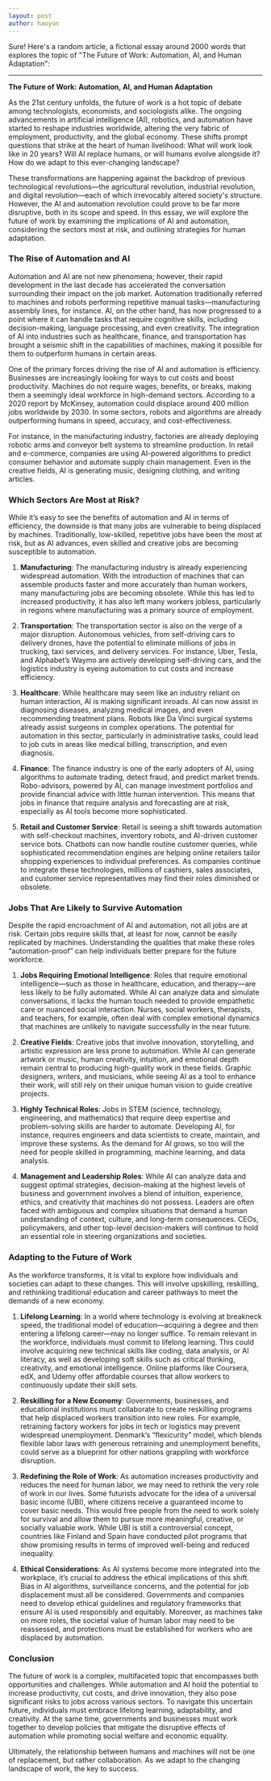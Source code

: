```yaml
---
layout: post
author: haoyun
---
```

Sure! Here's a random article, a fictional essay around 2000 words that explores the topic of "The Future of Work: Automation, AI, and Human Adaptation":

---

**The Future of Work: Automation, AI, and Human Adaptation**

As the 21st century unfolds, the future of work is a hot topic of debate among technologists, economists, and sociologists alike. The ongoing advancements in artificial intelligence (AI), robotics, and automation have started to reshape industries worldwide, altering the very fabric of employment, productivity, and the global economy. These shifts prompt questions that strike at the heart of human livelihood: What will work look like in 20 years? Will AI replace humans, or will humans evolve alongside it? How do we adapt to this ever-changing landscape?

These transformations are happening against the backdrop of previous technological revolutions—the agricultural revolution, industrial revolution, and digital revolution—each of which irrevocably altered society's structure. However, the AI and automation revolution could prove to be far more disruptive, both in its scope and speed. In this essay, we will explore the future of work by examining the implications of AI and automation, considering the sectors most at risk, and outlining strategies for human adaptation.

### The Rise of Automation and AI

Automation and AI are not new phenomena; however, their rapid development in the last decade has accelerated the conversation surrounding their impact on the job market. Automation traditionally referred to machines and robots performing repetitive manual tasks—manufacturing assembly lines, for instance. AI, on the other hand, has now progressed to a point where it can handle tasks that require cognitive skills, including decision-making, language processing, and even creativity. The integration of AI into industries such as healthcare, finance, and transportation has brought a seismic shift in the capabilities of machines, making it possible for them to outperform humans in certain areas.

One of the primary forces driving the rise of AI and automation is efficiency. Businesses are increasingly looking for ways to cut costs and boost productivity. Machines do not require wages, benefits, or breaks, making them a seemingly ideal workforce in high-demand sectors. According to a 2020 report by McKinsey, automation could displace around 400 million jobs worldwide by 2030. In some sectors, robots and algorithms are already outperforming humans in speed, accuracy, and cost-effectiveness.

For instance, in the manufacturing industry, factories are already deploying robotic arms and conveyor belt systems to streamline production. In retail and e-commerce, companies are using AI-powered algorithms to predict consumer behavior and automate supply chain management. Even in the creative fields, AI is generating music, designing clothing, and writing articles.

### Which Sectors Are Most at Risk?

While it’s easy to see the benefits of automation and AI in terms of efficiency, the downside is that many jobs are vulnerable to being displaced by machines. Traditionally, low-skilled, repetitive jobs have been the most at risk, but as AI advances, even skilled and creative jobs are becoming susceptible to automation.

1. **Manufacturing**: The manufacturing industry is already experiencing widespread automation. With the introduction of machines that can assemble products faster and more accurately than human workers, many manufacturing jobs are becoming obsolete. While this has led to increased productivity, it has also left many workers jobless, particularly in regions where manufacturing was a primary source of employment.

2. **Transportation**: The transportation sector is also on the verge of a major disruption. Autonomous vehicles, from self-driving cars to delivery drones, have the potential to eliminate millions of jobs in trucking, taxi services, and delivery services. For instance, Uber, Tesla, and Alphabet’s Waymo are actively developing self-driving cars, and the logistics industry is eyeing automation to cut costs and increase efficiency.

3. **Healthcare**: While healthcare may seem like an industry reliant on human interaction, AI is making significant inroads. AI can now assist in diagnosing diseases, analyzing medical images, and even recommending treatment plans. Robots like Da Vinci surgical systems already assist surgeons in complex operations. The potential for automation in this sector, particularly in administrative tasks, could lead to job cuts in areas like medical billing, transcription, and even diagnosis.

4. **Finance**: The finance industry is one of the early adopters of AI, using algorithms to automate trading, detect fraud, and predict market trends. Robo-advisors, powered by AI, can manage investment portfolios and provide financial advice with little human intervention. This means that jobs in finance that require analysis and forecasting are at risk, especially as AI tools become more sophisticated.

5. **Retail and Customer Service**: Retail is seeing a shift towards automation with self-checkout machines, inventory robots, and AI-driven customer service bots. Chatbots can now handle routine customer queries, while sophisticated recommendation engines are helping online retailers tailor shopping experiences to individual preferences. As companies continue to integrate these technologies, millions of cashiers, sales associates, and customer service representatives may find their roles diminished or obsolete.

### Jobs That Are Likely to Survive Automation

Despite the rapid encroachment of AI and automation, not all jobs are at risk. Certain jobs require skills that, at least for now, cannot be easily replicated by machines. Understanding the qualities that make these roles “automation-proof” can help individuals better prepare for the future workforce.

1. **Jobs Requiring Emotional Intelligence**: Roles that require emotional intelligence—such as those in healthcare, education, and therapy—are less likely to be fully automated. While AI can analyze data and simulate conversations, it lacks the human touch needed to provide empathetic care or nuanced social interaction. Nurses, social workers, therapists, and teachers, for example, often deal with complex emotional dynamics that machines are unlikely to navigate successfully in the near future.

2. **Creative Fields**: Creative jobs that involve innovation, storytelling, and artistic expression are less prone to automation. While AI can generate artwork or music, human creativity, intuition, and emotional depth remain central to producing high-quality work in these fields. Graphic designers, writers, and musicians, while seeing AI as a tool to enhance their work, will still rely on their unique human vision to guide creative projects.

3. **Highly Technical Roles**: Jobs in STEM (science, technology, engineering, and mathematics) that require deep expertise and problem-solving skills are harder to automate. Developing AI, for instance, requires engineers and data scientists to create, maintain, and improve these systems. As the demand for AI grows, so too will the need for people skilled in programming, machine learning, and data analysis.

4. **Management and Leadership Roles**: While AI can analyze data and suggest optimal strategies, decision-making at the highest levels of business and government involves a blend of intuition, experience, ethics, and creativity that machines do not possess. Leaders are often faced with ambiguous and complex situations that demand a human understanding of context, culture, and long-term consequences. CEOs, policymakers, and other top-level decision-makers will continue to hold an essential role in steering organizations and societies.

### Adapting to the Future of Work

As the workforce transforms, it is vital to explore how individuals and societies can adapt to these changes. This will involve upskilling, reskilling, and rethinking traditional education and career pathways to meet the demands of a new economy.

1. **Lifelong Learning**: In a world where technology is evolving at breakneck speed, the traditional model of education—acquiring a degree and then entering a lifelong career—may no longer suffice. To remain relevant in the workforce, individuals must commit to lifelong learning. This could involve acquiring new technical skills like coding, data analysis, or AI literacy, as well as developing soft skills such as critical thinking, creativity, and emotional intelligence. Online platforms like Coursera, edX, and Udemy offer affordable courses that allow workers to continuously update their skill sets.

2. **Reskilling for a New Economy**: Governments, businesses, and educational institutions must collaborate to create reskilling programs that help displaced workers transition into new roles. For example, retraining factory workers for jobs in tech or logistics may prevent widespread unemployment. Denmark’s “flexicurity” model, which blends flexible labor laws with generous retraining and unemployment benefits, could serve as a blueprint for other nations grappling with workforce disruption.

3. **Redefining the Role of Work**: As automation increases productivity and reduces the need for human labor, we may need to rethink the very role of work in our lives. Some futurists advocate for the idea of a universal basic income (UBI), where citizens receive a guaranteed income to cover basic needs. This would free people from the need to work solely for survival and allow them to pursue more meaningful, creative, or socially valuable work. While UBI is still a controversial concept, countries like Finland and Spain have conducted pilot programs that show promising results in terms of improved well-being and reduced inequality.

4. **Ethical Considerations**: As AI systems become more integrated into the workplace, it’s crucial to address the ethical implications of this shift. Bias in AI algorithms, surveillance concerns, and the potential for job displacement must all be considered. Governments and companies need to develop ethical guidelines and regulatory frameworks that ensure AI is used responsibly and equitably. Moreover, as machines take on more roles, the societal value of human labor may need to be reassessed, and protections must be established for workers who are displaced by automation.

### Conclusion

The future of work is a complex, multifaceted topic that encompasses both opportunities and challenges. While automation and AI hold the potential to increase productivity, cut costs, and drive innovation, they also pose significant risks to jobs across various sectors. To navigate this uncertain future, individuals must embrace lifelong learning, adaptability, and creativity. At the same time, governments and businesses must work together to develop policies that mitigate the disruptive effects of automation while promoting social welfare and economic equality.

Ultimately, the relationship between humans and machines will not be one of replacement, but rather collaboration. As we adapt to the changing landscape of work, the key to success.